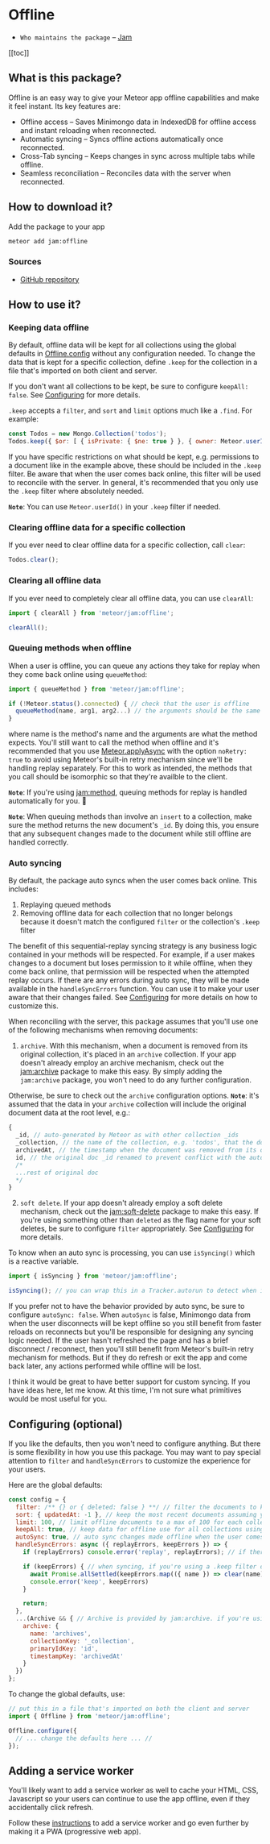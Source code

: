 # Offline

- `Who maintains the package` – [Jam](https://github.com/jamauro)

[[toc]]

## What is this package?

Offline is an easy way to give your Meteor app offline capabilities and make it feel instant. Its key features are:

* Offline access – Saves Minimongo data in IndexedDB for offline access and instant reloading when reconnected.
* Automatic syncing – Syncs offline actions automatically once reconnected.
* Cross-Tab syncing – Keeps changes in sync across multiple tabs while offline.
* Seamless reconciliation – Reconciles data with the server when reconnected.

## How to download it?

Add the package to your app
```bash
meteor add jam:offline
```

### Sources

* [GitHub repository](https://github.com/jamauro/offline)

## How to use it?

### Keeping data offline
By default, offline data will be kept for all collections using the global defaults in [Offline.config](#configuring-optional) without any configuration needed. To change the data that is kept for a specific collection, define `.keep` for the collection in a file that's imported on both client and server.

If you don't want all collections to be kept, be sure to configure `keepAll: false`. See [Configuring](#configuring-optional) for more details.

`.keep` accepts a `filter`, and `sort` and `limit` options much like a `.find`. For example:

```js
const Todos = new Mongo.Collection('todos');
Todos.keep({ $or: [ { isPrivate: { $ne: true } }, { owner: Meteor.userId() } ]}, { limit: 200 }) // this will override any global defaults
```

If you have specific restrictions on what should be kept, e.g. permissions to a document like in the example above, these should be included in the `.keep` filter. Be aware that when the user comes back online, this filter will be used to reconcile with the server. In general, it's recommended that you only use the `.keep` filter where absolutely needed.

**`Note`**: You can use `Meteor.userId()` in your `.keep` filter if needed.

### Clearing offline data for a specific collection
If you ever need to clear offline data for a specific collection, call `clear`:

```js
Todos.clear();
```

### Clearing all offline data
If you ever need to completely clear all offline data, you can use `clearAll`:

```js
import { clearAll } from 'meteor/jam:offline';

clearAll();
```

### Queuing methods when offline
When a user is offline, you can queue any actions they take for replay when they come back online using `queueMethod`:

```js
import { queueMethod } from 'meteor/jam:offline';

if (!Meteor.status().connected) { // check that the user is offline
  queueMethod(name, arg1, arg2...) // the arguments should be the same form that you'd use for Meteor.callAsync
}
```
where name is the method's name and the arguments are what the method expects. You'll still want to call the method when offline and it's recommended that you use [Meteor.applyAsync](https://docs.meteor.com/api/methods.html#Meteor-applyAsync) with the option `noRetry: true` to avoid using Meteor's built-in retry mechanism since we'll be handling replay separately. For this to work as intended, the methods that you call should be isomorphic so that they're availble to the client.

**`Note`**: If you're using [jam:method](https://github.com/jamauro/method), queuing methods for replay is handled automatically for you. 🎉

**`Note`**: When queuing methods than involve an `insert` to a collection, make sure the method returns the new document's `_id`. By doing this, you ensure that any subsequent changes made to the document while still offline are handled correctly.

### Auto syncing
By default, the package auto syncs when the user comes back online. This includes:

1. Replaying queued methods
2. Removing offline data for each collection that no longer belongs because it doesn't match the configured `filter` or the collection's `.keep` filter

The benefit of this sequential-replay syncing strategy is any business logic contained in your methods will be respected. For example, if a user makes changes to a document but loses permission to it while offline, when they come back online, that permission will be respected when the attempted replay occurs. If there are any errors during auto sync, they will be made available in the `handleSyncErrors` function. You can use it to make your user aware that their changes failed. See [Configuring](#configuring-optional) for more details on how to customize this.

When reconciling with the server, this package assumes that you'll use one of the following mechanisms when removing documents:

1. `archive`. With this mechanism, when a document is removed from its original collection, it's placed in an `archive` collection. If your app doesn't already employ an archive mechanism, check out the [jam:archive](https://github.com/jamauro/archive) package to make this easy. By simply adding the `jam:archive` package, you won't need to do any further configuration.

Otherwise, be sure to check out the `archive` configuration options. **`Note`**: it's assumed that the data in your `archive` collection will include the original document data at the root level, e.g.:
```js
{
  _id, // auto-generated by Meteor as with other collection _ids
  _collection, // the name of the collection, e.g. 'todos', that the doc belonged to originally
  archivedAt, // the timestamp when the document was removed from its original collection and inserted into the archive
  id, // the original doc _id renamed to prevent conflict with the auto-generated one above. when restored, it will be renamed back to _id automatically by this package
  /*
  ...rest of original doc
  */
}
```

2. `soft delete`. If your app doesn't already employ a soft delete mechanism, check out the [jam:soft-delete](https://github.com/jamauro/soft-delete) package to make this easy. If you're using something other than `deleted` as the flag name for your soft deletes, be sure to configure `filter` appropriately. See [Configuring](#configuring-optional) for more details.

To know when an auto sync is processing, you can use `isSyncing()` which is a reactive variable.

```js
import { isSyncing } from 'meteor/jam:offline';

isSyncing(); // you can wrap this in a Tracker.autorun to detect when it changes
```

If you prefer not to have the behavior provided by auto sync, be sure to configure `autoSync: false`. When `autoSync` is false, Minimongo data from when the user disconnects will be kept offline so you still benefit from faster reloads on reconnects but you'll be responsible for designing any syncing logic needed. If the user hasn't refreshed the page and has a brief disconnect / reconnect, then you'll still benefit from Meteor's built-in retry mechanism for methods. But if they do refresh or exit the app and come back later, any actions performed while offline will be lost.

I think it would be great to have better support for custom syncing. If you have ideas here, let me know. At this time, I'm not sure what primitives would be most useful for you.

## Configuring (optional)
If you like the defaults, then you won't need to configure anything. But there is some flexibility in how you use this package. You may want to pay special attention to `filter` and `handleSyncErrors` to customize the experience for your users.

Here are the global defaults:
```js
const config = {
  filter: /** {} or { deleted: false } **/ // filter the documents to keep across all collections. if you're not using jam:archive or don't have the archive config below set, it will assume you're using soft deletes.
  sort: { updatedAt: -1 }, // keep the most recent documents assuming you have an updatedAt on each doc. if you're using a different field name for timestamps, you'll want to change this.
  limit: 100, // limit offline documents to a max of 100 for each collection
  keepAll: true, // keep data for offline use for all collections using the global filter, sort, limit. to keep data for only certain collections, set this to false and then use collection.keep() for the collections you want to use offline.
  autoSync: true, // auto sync changes made offline when the user comes back online
  handleSyncErrors: async ({ replayErrors, keepErrors }) => {
    if (replayErrors) console.error('replay', replayErrors); // if there are errors when the Meteor methods are replayed, they will be in array here with the name of the method, the method's args, and the error itself. you can use it to alert your user, logging purposes, etc.

    if (keepErrors) { // when syncing, if you're using a .keep filter or you have a global filter in the config that isn't an empty object, and there are errors reconciling with the server, they will be in an array here with the name of the collection and the error itself. you can customize how you handle these. by default, we clear the offline database for the collection since it could have stale data and reload the page.
      await Promise.allSettled(keepErrors.map(({ name }) => clear(name)));
      console.error('keep', keepErrors)
    }

    return;
  },
  ...(Archive && { // Archive is provided by jam:archive. if you're using a different archive mechanism, you'll need to configure these manually
    archive: {
      name: 'archives',
      collectionKey: '_collection',
      primaryIdKey: 'id',
      timestampKey: 'archivedAt'
    }
  })
};
````

To change the global defaults, use:
```js
// put this in a file that's imported on both the client and server
import { Offline } from 'meteor/jam:offline';

Offline.configure({
  // ... change the defaults here ... //
});
```

## Adding a service worker
You'll likely want to add a service worker as well to cache your HTML, CSS, Javascript so your users can continue to use the app offline, even if they accidentally click refresh.

Follow these [instructions](https://github.com/jamauro/pwa-kit) to add a service worker and go even further by making it a PWA (progressive web app).
